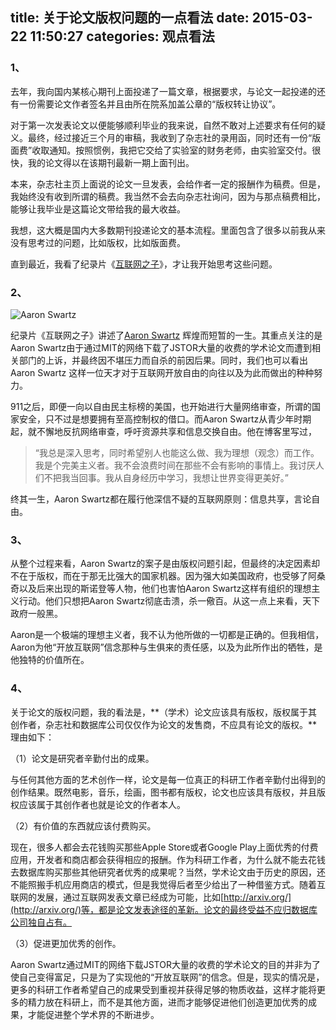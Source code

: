 title: 关于论文版权问题的一点看法
date: 2015-03-22 11:50:27
categories: 观点看法
---
### 1、

去年，我向国内某核心期刊上面投递了一篇文章，根据要求，与论文一起投递的还有一份需要论文作者签名并且由所在院系加盖公章的“版权转让协议”。

<!--more-->

对于第一次发表论文以便能够顺利毕业的我来说，自然不敢对上述要求有任何的疑义。最终，经过接近三个月的审稿，我收到了杂志社的录用函，同时还有一份“版面费”收取通知。按照惯例，我把它交给了实验室的财务老师，由实验室交付。很快，我的论文得以在该期刊最新一期上面刊出。

本来，杂志社主页上面说的论文一旦发表，会给作者一定的报酬作为稿费。但是，我始终没有收到所谓的稿费。我当然不会去向杂志社询问，因为与那点稿费相比，能够让我毕业是这篇论文带给我的最大收益。

我想，这大概是国内大多数期刊投递论文的基本流程。里面包含了很多以前我从来没有思考过的问题，比如版权，比如版面费。

直到最近，我看了纪录片《[互联网之子](http://en.wikipedia.org/wiki/The_Internet%27s_Own_Boy:_The_Story_of_Aaron_Swartz)》，才让我开始思考这些问题。

### 2、

![Aaron Swartz](http://upload.wikimedia.org/wikipedia/commons/thumb/0/06/Aaron_Swartz_profile.jpg/640px-Aaron_Swartz_profile.jpg)

纪录片《互联网之子》讲述了[Aaron Swartz](http://zh.wikipedia.org/wiki/%E4%BA%9A%E4%BC%A6%C2%B7%E6%96%AF%E6%B2%83%E8%8C%A8) 辉煌而短暂的一生。其重点关注的是Aaron Swartz由于通过MIT的网络下载了JSTOR大量的收费的学术论文而遭到相关部门的上诉，并最终因不堪压力而自杀的前因后果。同时，我们也可以看出Aaron Swartz 这样一位天才对于互联网开放自由的向往以及为此而做出的种种努力。

911之后，即便一向以自由民主标榜的美国，也开始进行大量网络审查，所谓的国家安全，只不过是想要拥有至高控制权的借口。而Aaron Swartz从青少年时期起，就不懈地反抗网络审查，呼吁资源共享和信息交换自由。他在博客里写过，

> “我总是深入思考，同时希望别人也能这么做、我为理想（观念）而工作。我是个完美主义者。我不会浪费时间在那些不会有影响的事情上。我讨厌人们不把我当回事。我从自身经历中学习，我想让世界变得更美好。”

终其一生，Aaron Swartz都在履行他深信不疑的互联网原则：信息共享，言论自由。



### 3、

从整个过程来看，Aaron Swartz的案子是由版权问题引起，但最终的决定因素却不在于版权，而在于那无比强大的国家机器。因为强大如美国政府，也受够了阿桑奇以及后来出现的斯诺登等人物，他们也害怕Aaron Swartz这样有组织的理想主义行动。他们只想把Aaron Swartz彻底击溃，杀一儆百。从这一点上来看，天下政府一般黑。



Aaron是一个极端的理想主义者，我不认为他所做的一切都是正确的。但我相信，Aaron为他“开放互联网”信念那种与生俱来的责任感，以及为此所作出的牺牲，是他独特的价值所在。

### 4、

关于论文的版权问题，我的看法是，**（学术）论文应该具有版权，版权属于其创作者，杂志社和数据库公司仅仅作为论文的发售商，不应具有论文的版权。**理由如下：

（1）论文是研究者辛勤付出的成果。

与任何其他方面的艺术创作一样，论文是每一位真正的科研工作者辛勤付出得到的创作结果。既然电影，音乐，绘画，图书都有版权，论文也应该具有版权，并且版权应该属于其创作者也就是论文的作者本人。

（2）有价值的东西就应该付费购买。

现在，很多人都会去花钱购买那些Apple Store或者Google Play上面优秀的付费应用，开发者和商店都会获得相应的报酬。作为科研工作者，为什么就不能去花钱去数据库购买那些其他研究者优秀的成果呢？当然，学术论文由于历史的原因，还不能照搬手机应用商店的模式，但是我觉得后者至少给出了一种借鉴方式。随着互联网的发展，通过互联网发表文章已经成为可能，比如[http://arxiv.org/](http://arxiv.org/)等，都是论文发表途径的革新。论文的最终受益不应归数据库公司独自占有。

（3）促进更加优秀的创作。

Aaron Swartz通过MIT的网络下载JSTOR大量的收费的学术论文的目的并非为了使自己变得富足，只是为了实现他的“开放互联网”的信念。但是，现实的情况是，更多的科研工作者希望自己的成果受到重视并获得足够的物质收益，这样才能将更多的精力放在科研上，而不是其他方面，进而才能够促进他们创造更加优秀的成果，才能促进整个学术界的不断进步。

